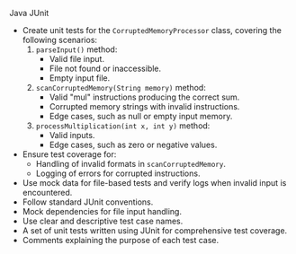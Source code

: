 <language>Java</language>
<framework>JUnit</framework>
<requirements>
- Create unit tests for the `CorruptedMemoryProcessor` class, covering the following scenarios:
    1. `parseInput()` method:
        - Valid file input.
        - File not found or inaccessible.
        - Empty input file.
    2. `scanCorruptedMemory(String memory)` method:
        - Valid "mul" instructions producing the correct sum.
        - Corrupted memory strings with invalid instructions.
        - Edge cases, such as null or empty input memory.
    3. `processMultiplication(int x, int y)` method:
        - Valid inputs.
        - Edge cases, such as zero or negative values.
- Ensure test coverage for:
    - Handling of invalid formats in `scanCorruptedMemory`.
    - Logging of errors for corrupted instructions.
- Use mock data for file-based tests and verify logs when invalid input is encountered.
  </requirements>
  <constraints>
- Follow standard JUnit conventions.
- Mock dependencies for file input handling.
- Use clear and descriptive test case names.
  </constraints>
  <output>
- A set of unit tests written using JUnit for comprehensive test coverage.
- Comments explaining the purpose of each test case.
  </output>
